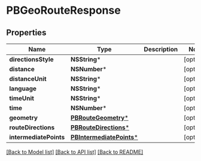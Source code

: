 # PBGeoRouteResponse

## Properties
Name | Type | Description | Notes
------------ | ------------- | ------------- | -------------
**directionsStyle** | **NSString*** |  | [optional] 
**distance** | **NSNumber*** |  | [optional] 
**distanceUnit** | **NSString*** |  | [optional] 
**language** | **NSString*** |  | [optional] 
**timeUnit** | **NSString*** |  | [optional] 
**time** | **NSNumber*** |  | [optional] 
**geometry** | [**PBRouteGeometry***](PBRouteGeometry.md) |  | [optional] 
**routeDirections** | [**PBRouteDirections***](PBRouteDirections.md) |  | [optional] 
**intermediatePoints** | [**PBIntermediatePoints***](PBIntermediatePoints.md) |  | [optional] 

[[Back to Model list]](../README.md#documentation-for-models) [[Back to API list]](../README.md#documentation-for-api-endpoints) [[Back to README]](../README.md)


